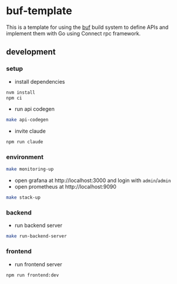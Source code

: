 # buf-template

This is a template for using the [buf](https://buf.build) build system to define APIs and
implement them with Go using Connect rpc framework.

## development

### setup

- install dependencies

```bash
nvm install
npm ci
```

- run api codegen

```bash
make api-codegen
```

- invite claude

```bash
npm run claude
```

### environment

```bash
make monitoring-up
```

- open grafana at http://localhost:3000 and login with `admin`/`admin`
- open prometheus at http://localhost:9090

```bash
make stack-up
```

### backend

- run backend server

```bash
make run-backend-server
```

### frontend

- run frontend server

```bash
npm run frontend:dev
```